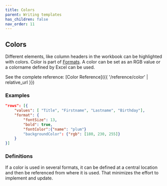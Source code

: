 ```yaml
---
title: Colors
parent: Writing templates
has_children: false
nav_order: 11
---
```


## Colors

Different elements, like column headers in the workbook can be highlighted with colors. Color is part of [Formats](/writing-templates/formats). A color can be set as an RGB value or a colorname defined by Excel can be used.

See the complete reference: [Color Reference]({{ '/reference/color' | relative_url }})

### Examples

```json
"rows": [{
    "values": [ "Title", "Firstname", "Lastname", "Birthday"],
    "format": {
        "fontSize": 13,
        "bold": true,
        "fontColor":{"name": "plum"}
        "backgroundColor": {"rgb": [180, 230, 255]}
	}
}]
```

### Definitions

If a color is used in several formats, it can be defined at a central location and then be referenced from
where it is used. That minimizes the effort to implement and update.
